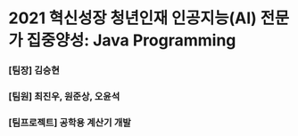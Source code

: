 # 2021 혁신성장 청년인재 인공지능(AI) 전문가 집중양성: Java Programming

### [팀장] 김승현
### [팀원] 최진우, 원준상, 오윤석
### [팀프로젝트] 공학용 계산기 개발
####
